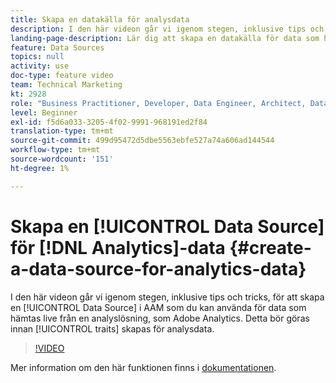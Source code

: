 ```yaml
---
title: Skapa en datakälla för analysdata
description: I den här videon går vi igenom stegen, inklusive tips och tricks, för att skapa en datakälla i AAM som du kan använda för data som kommer live från en analyslösning, som Adobe Analytics. Detta bör göras innan du skapar egenskaper för analysdata.
landing-page-description: Lär dig att skapa en datakälla för data som hämtas live från en analyslösning, som Adobe Analytics. Gör detta innan du skapar egenskaper för analysdata.
feature: Data Sources
topics: null
activity: use
doc-type: feature video
team: Technical Marketing
kt: 2928
role: "Business Practitioner, Developer, Data Engineer, Architect, Data Architect, Administrator, Leader"
level: Beginner
exl-id: f5d6a033-3205-4f02-9991-968191ed2f84
translation-type: tm+mt
source-git-commit: 499d95472d5dbe5563ebfe527a74a606ad144544
workflow-type: tm+mt
source-wordcount: '151'
ht-degree: 1%

---
```


# Skapa en [!UICONTROL Data Source] för [!DNL Analytics]-data {#create-a-data-source-for-analytics-data}

I den här videon går vi igenom stegen, inklusive tips och tricks, för att skapa en [!UICONTROL Data Source] i AAM som du kan använda för data som hämtas live från en analyslösning, som Adobe Analytics. Detta bör göras innan [!UICONTROL traits] skapas för analysdata.

>[!VIDEO](https://video.tv.adobe.com/v/27329/?quality=12)

Mer information om den här funktionen finns i [dokumentationen](https://marketing.adobe.com/resources/help/en_US/aam/c_datasources.html).
